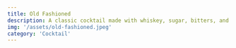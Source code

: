 ```yaml
---
title: Old Fashioned
description: A classic cocktail made with whiskey, sugar, bitters, and a citrus peel.
img: '/assets/old-fashioned.jpeg'
category: 'Cocktail'
---
```


<script>
	import Recipe from '$lib/recipes/recipe.svelte';

	const title = 'Old Fashioned';
	const description =
		'The old fashioned cocktail, believed to have been enjoyed in the early 19th century or earlier, is one of the simpler and earlier versions of cocktails. It was named in the 1880s and preceded the development of advanced bartending techniques and recipes in the later part of the 19th century. The word "cocktail" was first defined in a letter to The Balance and Columbian Repository in 1806 as a potent concoction of spirits, bitters, water, and sugar, essentially the recipe for an old fashioned.';
	const img = {
		src: '/assets/old-fashioned.jpeg',
		alt: 'Old Fashioned Cocktail'
	};
	const ingredients = ['50ml Bourbon', '2-4 bar spoons Maple Syrup', 'Orange Peel']
</script>

<Recipe
title={title}
description={description}
ingredients={ingredients}
img={img}
/>
